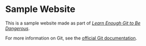 # Sample Website

This is a sample website made as part of [*Learn Enough Git to Be Dangerous*](http://learnenough.com/git-tutorial).

For more information on Git, see the
[official Git documentation](https://git-scm.com/).